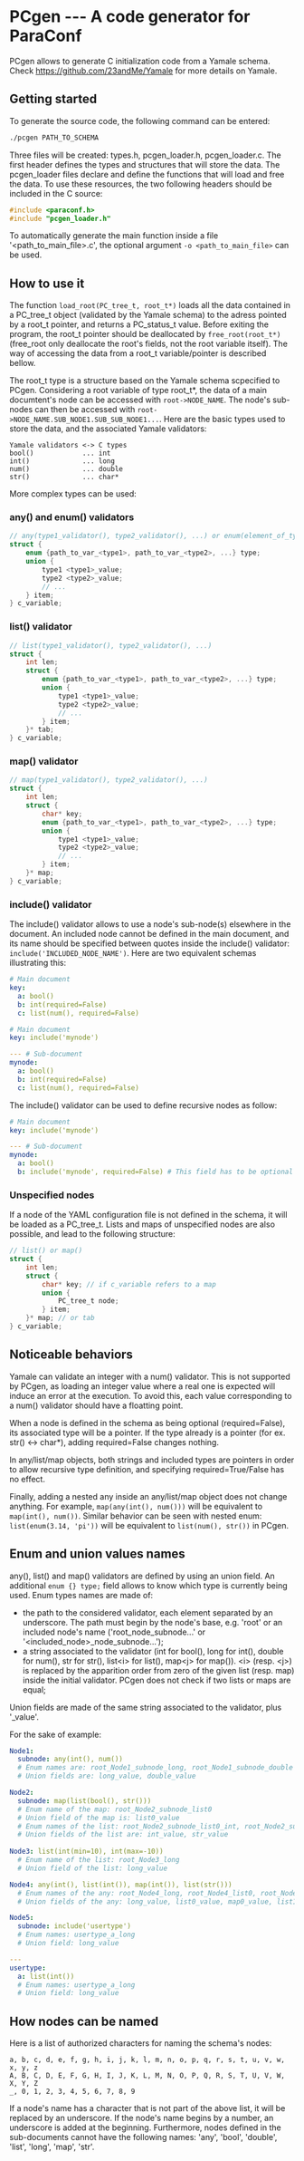 # PCgen --- A code generator for ParaConf

PCgen allows to generate C initialization code from a Yamale schema.
Check https://github.com/23andMe/Yamale for more details on Yamale.

## Getting started

To generate the source code, the following command can be entered:
```Bash
./pcgen PATH_TO_SCHEMA
```
Three files will be created: types.h, pcgen\_loader.h, pcgen\_loader.c. The first header defines the types and structures that will store the data. The pcgen\_loader files declare and define the functions that will load and free the data. To use these resources, the two following headers should be included in the C source:
```C
#include <paraconf.h>
#include "pcgen_loader.h"
```

To automatically generate the main function inside a file '<path\_to\_main\_file>.c', the optional argument `-o <path_to_main_file>` can be used.

## How to use it

The function `load_root(PC_tree_t, root_t*)` loads all the data contained in a PC\_tree\_t object (validated by the Yamale schema) to the adress pointed by a root\_t pointer, and returns a PC\_status\_t value. Before exiting the program, the root\_t pointer should be deallocated by `free_root(root_t*)` (free\_root only deallocate the root's fields, not the root variable itself). The way of accessing the data from a root\_t variable/pointer is described bellow.

The root\_t type is a structure based on the Yamale schema scpecified to PCgen. Considering a root variable of type root\_t\*, the data of a main documtent's node can be accessed with `root->NODE_NAME`. The node's sub-nodes can then be accessed with `root->NODE_NAME.SUB_NODE1.SUB_SUB_NODE1...`. Here are the basic types used to store the data, and the associated Yamale validators:
```
Yamale validators <-> C types
bool()            ... int
int()             ... long
num()             ... double
str()             ... char*
```

More complex types can be used:

### any() and enum() validators
```C
// any(type1_validator(), type2_validator(), ...) or enum(element_of_type1, element_of_type2, ...)
struct {
    enum {path_to_var_<type1>, path_to_var_<type2>, ...} type;
    union {
		type1 <type1>_value;
        type2 <type2>_value;
		// ...
    } item;
} c_variable;
```

### list() validator
```C
// list(type1_validator(), type2_validator(), ...)
struct {
    int len;
    struct {
        enum {path_to_var_<type1>, path_to_var_<type2>, ...} type;
        union {
			type1 <type1>_value;
            type2 <type2>_value;
			// ...
        } item;
    }* tab;
} c_variable;
```

### map() validator
```C
// map(type1_validator(), type2_validator(), ...)
struct {
    int len;
    struct {
        char* key;
        enum {path_to_var_<type1>, path_to_var_<type2>, ...} type;
        union {
			type1 <type1>_value;
            type2 <type2>_value;
			// ...
        } item;
    }* map;
} c_variable;
```

### include() validator
The include() validator allows to use a node's sub-node(s) elsewhere in the document. An included node cannot be defined in the main document, and its name should be specified between quotes inside the include() validator: `include('INCLUDED_NODE_NAME')`. Here are two equivalent schemas illustrating this:
```YAML
# Main document
key:
  a: bool()
  b: int(required=False)
  c: list(num(), required=False)
```
```YAML
# Main document
key: include('mynode')

--- # Sub-document
mynode:
  a: bool()
  b: int(required=False)
  c: list(num(), required=False)
```

The include() validator can be used to define recursive nodes as follow:
```YAML
# Main document
key: include('mynode')

--- # Sub-document
mynode:
  a: bool()
  b: include('mynode', required=False) # This field has to be optional
```

### Unspecified nodes
If a node of the YAML configuration file is not defined in the schema, it will be loaded as a PC\_tree\_t. Lists and maps of unspecified nodes are also possible, and lead to the following structure:
```C
// list() or map()
struct {
    int len;
    struct {
        char* key; // if c_variable refers to a map
        union {
			PC_tree_t node;
        } item;
    }* map; // or tab
} c_variable;
```

## Noticeable behaviors
Yamale can validate an integer with a num() validator. This is not supported by PCgen, as loading an integer value where a real one is expected will induce an error at the execution. To avoid this, each value corresponding to a num() validator should have a floatting point.

When a node is defined in the schema as being optional (required=False), its associated type will be a pointer. If the type already is a pointer (for ex. str() <-> char*), adding required=False changes nothing.

In any/list/map objects, both strings and included types are pointers in order to allow recursive type definition, and specifying required=True/False has no effect.

Finally, adding a nested any inside an any/list/map object does not change anything. For example, `map(any(int(), num()))` will be equivalent to `map(int(), num())`. Similar behavior can be seen with nested enum: `list(enum(3.14, 'pi'))` will be equivalent to `list(num(), str())` in PCgen.

## Enum and union values names
any(), list() and map() validators are defined by using an union field. An additional `enum {} type;` field allows to know which type is currently being used. Enum types names are made of:
  - the path to the considered validator, each element separated by an underscore. The path must begin by the node's base, e.g. 'root' or an included node's name ('root\_node\_subnode...' or '<included\_node>\_node\_subnode...');
  - a string associated to the validator (int for bool(), long for int(), double for num(), str for str(), list\<i> for list(), map\<j> for map()). \<i> (resp. \<j>) is replaced by the apparition order from zero of the given list (resp. map) inside the initial validator. PCgen does not check if two lists or maps are equal;

Union fields are made of the same string associated to the validator, plus '\_value'.

For the sake of example:
```YAML
Node1:
  subnode: any(int(), num())
  # Enum names are: root_Node1_subnode_long, root_Node1_subnode_double
  # Union fields are: long_value, double_value

Node2:
  subnode: map(list(bool(), str()))
  # Enum name of the map: root_Node2_subnode_list0
  # Union field of the map is: list0_value
  # Enum names of the list: root_Node2_subnode_list0_int, root_Node2_subnode_list0_int
  # Union fields of the list are: int_value, str_value
  
Node3: list(int(min=10), int(max=-10))
  # Enum name of the list: root_Node3_long
  # Union field of the list: long_value

Node4: any(int(), list(int()), map(int()), list(str()))
  # Enum names of the any: root_Node4_long, root_Node4_list0, root_Node4_map0, root_Node4_list1
  # Union fields of the any: long_value, list0_value, map0_value, list1_value

Node5:
  subnode: include('usertype')
  # Enum names: usertype_a_long
  # Union field: long_value

---
usertype:
  a: list(int())
  # Enum names: usertype_a_long
  # Union field: long_value
```

## How nodes can be named
Here is a list of authorized characters for naming the schema's nodes:
```
a, b, c, d, e, f, g, h, i, j, k, l, m, n, o, p, q, r, s, t, u, v, w, x, y, z
A, B, C, D, E, F, G, H, I, J, K, L, M, N, O, P, Q, R, S, T, U, V, W, X, Y, Z
_, 0, 1, 2, 3, 4, 5, 6, 7, 8, 9
```
If a node's name has a character that is not part of the above list, it will be replaced by an underscore. If the node's name begins by a number, an underscore is added at the beginning. Furthermore, nodes defined in the sub-documents cannot have the following names: 'any', 'bool', 'double', 'list', 'long', 'map', 'str'.
